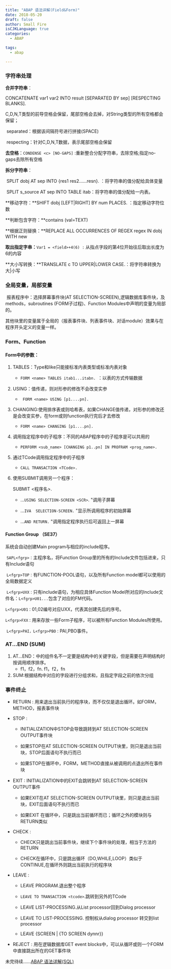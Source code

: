```yaml
---
title: "ABAP 语法详解(Field&Form)"
date: 2018-05-20
draft: false
author: Small Fire
isCJKLanguage: true
categories: 
  - ABAP

tags: 
  - abap

---
```


### 字符串处理
**合并字符串**：

   CONCATENATE var1 var2 INTO result [SEPARATED BY sep] [RESPECTING BLANKS]. 

​	C,D,N,T类型的前导空格会保留，尾部空格会去掉，对String类型的所有空格都会保留；

​     separated：根据该间隔符号进行拼接(SPACE)

​     respecting：针对C,D,N,T数据，表示尾部空格会保留

**去空格**：`CONDENSE <c> [NO-GAPS]`  :重新整合分配字符串，去除空格;指定no-gaps去除所有空格

**拆分字符串**：

​	SPLIT dobj AT sep INTO {res1 res2......resn}. ：将字符串的值分配给具体变量


​	SPLIT s_source AT sep INTO TABLE itab：将字符串的值分配给一内表。

**移动字符：**SHIFT dobj [LEFT|RIGHT] BY num PLACES. ：指定移动字符位数

**判断包含字符：**contains (val=TEXT)

**根据正则替换：**REPLACE ALL OCCURRENCES OF REGEX regex IN  dobj WITH new

**取出指定字串：**`Var1 = <field>+4(6) :` 从指点字段的第4位开始往后取出长度为6的内容

**大小写转换：**TRANSLATE c TO UPPER|LOWER CASE.：将字符串转换为大|小写

### 全局变量，局部变量
​	报表程序中：选择屏幕事件块(AT SELECTION-SCREEN),逻辑数据库事件块，及methods，subroutines (FORM子过程)、Function Modules中声明的变量为局部的。

​	其他块里的变量属于全局的（报表事件块、列表事件块、对话module）效果与在程序开头定义的变量一样。

### Form、Function

#### Form中的参数：

1. TABLES：Type和like只能接标准内表类型或标准内表对象
       

   - `FORM <name> TABLES itab1...itabn. `：以表的方式传输数据

2. USING：值传递，则对形参的修改不会改变实参

   - ` FORM <name> USING [p1....pn].`

3. CHANGING:使用排序表或则哈希表，如果CHANGE值传递，对形参的修改还是会改变实参，在form或则function执行完后才去修改

   - `FORM <name> CHANGING [p1....pn].`

4. 调用指定程序中的子程序：不同的ABAP程序中的子程序是可以共用的

   - `PERFORM <sub_name> [CHANGING p1..pn] IN PROFRAM <prog_name>.`

5. 通过TCode调用指定程序中的子程序

   - `CALL TRANSACTION <TCode>.  `

6. 使用SUBMIT调用另一个程序：

    SUBMIT <程序名>.
    

   -  ...`USING SELECTION-SCREEN <SCR>`. "调用子屏幕
      
   - ...`IVA  SELECTION-SCREEN.`        "显示所调用程序的初始屏幕
     
   -  ...`AND RETURN.`    "调用指定程序执行后可返回上一屏幕

#### Function Group （SE37）

  系统会自动创建Main program与相应的include程序。

​    `SAPL<fgrp>：`主程序名，将Function Group里的所有的Include文件包括进来，只有Include语句

​	`L<fgrp>TOP：`有FUNCTION-POOL语句，以及所有Function model都可以使用的全局数据定义

​	`L<fgrp>UXX：`只有include语句，为相应具体Function Model所对应的Include文件名：`L<fgrp>U01...`包含了对应的FM代码。

​	`L<fgrp>U01：`01,02编号对应UXX，代表其创建先后的序号。

​	`L<fgrp>FXX：`用来存放一些Form子程序，可以被所有Function Modules所使用。

​	`L<fgrp>PAI，L<fgrp>PBO：`PAI,PBO事件。

### AT...END (SUM)

1. AT...END：中的组件名不一定要是结构中的关键字段，但是需要在声明结构时按调用顺序排序。
      - f1，f2，fn.  f1，f2，fn
2. SUM:根据结构中对应的字段进行分组求和，且指定字段之前的依次分组

### 事件终止

- RETURN : 用来退出当前执行的程序块，而不仅仅是退出循环。如FORM，METHOD，报表事件块

- STOP : 

  - INITIALIZATION中STOP会导致跳转到AT SELECTION-SCREEN OUTPUT事件块

  - 如果STOP在AT SELECTION-SCREEN OUTPUT块里，则只是退出当前块，STOP后面语句不执行而已

  - 如果STOP在循环中，FORM，METHOD直接从被调用的点退出所在事件块

- EXIT : INITIALIZATION中的EXIT会跳转到AT SELECTION-SCREEN OUTPUT事件

  - 如果EXIT在AT SELECTION-SCREEN OUTPUT块里，则只是退出当前块，EXIT后面语句不执行而已

  - 如果EXIT 在循环中，只是跳出当前循环而已；循环之外的模块则与RETURN类似

- CHECK :

  - CHECK只是跳出当前事件块，继续下个事件块的处理，相当于方法的RETURN

  - CHECK在循环中，只是跳出循环（DO,WHILE,LOOP）类似于CONTINUE,在循环外则跳出当前执行的程序块

- LEAVE : 

  - LEAVE PROGRAM.退出整个程序

  - `LEAVE TO TRANSACTION <tcode>`.跳转到另外的TCode

  - LEAVE LIST-PROCESSING.从List processor回到Dialog processor

  - LEAVE TO LIST-PROCESSING. 控制权从dialog processor 转交到list processor

  - LEAVE {SCREEN | {TO SCREEN dynnr}}

- REJECT : 用在逻辑数据库GET event blocks中，可以从循环或则一个FORM中直接跳出所在的GET事件块



未完待续......[ABAP 语法详解(SQL)](https://coldinfire.github.io/2018/ABAP4)



